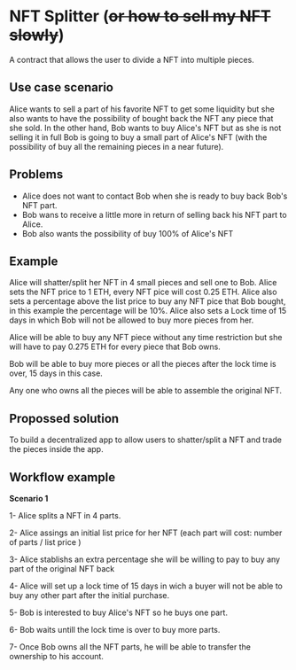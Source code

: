 # NFT Splitter (~~or how to sell my NFT slowly~~)

A contract that allows the user to divide a NFT into multiple pieces.

## Use case scenario
Alice wants to sell a part of his favorite NFT to get some liquidity but she also wants to have the possibility of bought back the NFT any piece that she sold.
In the other hand, Bob wants to buy Alice's NFT but as she is not selling it in full Bob is going to buy a small part of Alice's NFT (with the possibility of buy all the remaining pieces in a near future).

## Problems
* Alice does not want to contact Bob when she is ready to buy back Bob's NFT part.
* Bob wans to receive a little more in return of selling back his NFT part to Alice.
* Bob also wants the possibility of buy 100%  of Alice's NFT


## Example 

Alice will shatter/split her NFT in 4 small pieces and sell one to Bob. Alice sets the NFT price to 1 ETH, every NFT pice will cost 0.25 ETH.
Alice also sets a percentage above the list price to buy any NFT pice that Bob bought, in this example the percentage will be 10%. Alice also sets a Lock time of 15 days in which Bob will not be allowed to buy more pieces from her.

Alice will be able to buy any NFT piece without any time restriction but she will have to pay 0.275 ETH for every piece that Bob owns.

Bob will be able to buy more pieces or all the pieces after the lock time is over, 15 days in this case.

Any one who owns all the pieces will be able to assemble the original NFT.

## Propossed solution
To build a decentralized app to allow users to shatter/split a NFT and trade the pieces inside the app. 

## Workflow example

**Scenario 1**

1- Alice splits a NFT in 4 parts.

2- Alice assings an initial list price for her NFT (each part will cost: number of parts / list price )

3- Alice stablishs an extra percentage she will be willing to pay to buy any part of the original NFT back

4- Alice will set up a lock time of 15 days in wich a buyer will not be able to buy any other part after the initial purchase.

5- Bob is interested to buy Alice's NFT so he buys one part.

6- Bob waits untill the  lock time is over to buy more parts.

7- Once Bob owns all the NFT parts, he will be able to transfer the ownership to his account.
